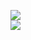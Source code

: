 [![](https://img.shields.io/badge/Made%20With-Github%20Spray-lightgrey.svg?style=for-the-badge&logo=github)](https://github.com/Annihil/github-spray#28432)  
[![](https://i.imgur.com/2DrTn0Z.gif)](https://github.com/Annihil/github-spray)